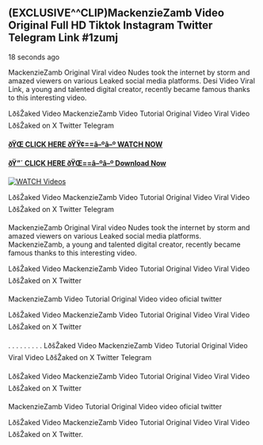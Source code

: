 ## (EXCLUSIVE^^CLIP)MackenzieZamb Video Original Full HD Tiktok Instagram Twitter Telegram Link #1zumj

18 seconds ago

MackenzieZamb Original Viral video Nudes took the internet by storm and amazed viewers on various Leaked social media platforms. Desi Video Viral Link, a young and talented digital creator, recently became famous thanks to this interesting video.

LðšŽaked Video MackenzieZamb Video Tutorial Original Video Viral Video LðšŽaked on X Twitter Telegram

**[ðŸŒ CLICK HERE ðŸŸ¢==â–ºâ–º WATCH NOW](https://clips-mediaa.blogspot.com/2025/02/video-viral-download.html)**

**[ðŸ”´ CLICK HERE ðŸŒ==â–ºâ–º Download Now](https://clips-mediaa.blogspot.com/2025/02/video-viral-download.html)**

[![WATCH Videos](https://i.imgur.com/dJHk4Zq.gif)](https://clips-mediaa.blogspot.com/2025/02/video-viral-download.html)

LðšŽaked Video MackenzieZamb Video Tutorial Original Video Viral Video LðšŽaked on X Twitter Telegram

MackenzieZamb Original Viral video Nudes took the internet by storm and amazed viewers on various Leaked social media platforms. MackenzieZamb, a young and talented digital creator, recently became famous thanks to this interesting video.

LðšŽaked Video MackenzieZamb Video Tutorial Original Video Viral Video LðšŽaked on X Twitter

MackenzieZamb Video Tutorial Original Video video oficial twitter

LðšŽaked Video MackenzieZamb Video Tutorial Original Video Viral Video LðšŽaked on X Twitter

. . . . . . . . . LðšŽaked Video MackenzieZamb Video Tutorial Original Video Viral Video LðšŽaked on X Twitter Telegram

LðšŽaked Video MackenzieZamb Video Tutorial Original Video Viral Video LðšŽaked on X Twitter

MackenzieZamb Video Tutorial Original Video video oficial twitter

LðšŽaked Video MackenzieZamb Video Tutorial Original Video Viral Video LðšŽaked on X Twitter.